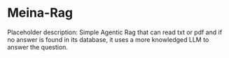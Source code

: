 # Meina-Rag
Placeholder description: Simple Agentic Rag that can read txt or pdf and if no answer is found in its database, it uses a more knowledged LLM to answer the question.
